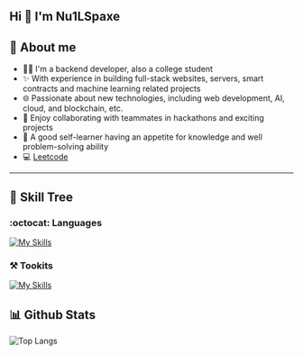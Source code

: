 ## Hi 👋 I'm Nu1LSpaxe

## :thought_balloon: About me

- :technologist: I'm a backend developer, also a college student
- :sparkles: With experience in building full-stack websites, servers, smart contracts and machine learning related projects
- :globe_with_meridians: Passionate about new technologies, including web development, AI, cloud, and blockchain, etc.
- :mechanical_arm: Enjoy collaborating with teammates in hackathons and exciting projects
- :bug: A good self-learner having an appetite for knowledge and well problem-solving ability
- 💻 [Leetcode](https://leetcode.com/nu1lspaxe/)

---

## :seedling: Skill Tree

### :octocat: Languages
[![My Skills](https://skillicons.dev/icons?i=go,java,nodejs,js,ts,py)](https://skillicons.dev)

### :hammer_and_pick: Tookits
[![My Skills](https://skillicons.dev/icons?i=mysql,mongodb,postgres,redis,sqlite,docker,kubernetes,nginx,gcp,git,gitlab,github,githubactions,postman,visualstudio,vscode,vim,cmake,spring,gradle,express,react,redux,jest,npm,fastapi,flask,grafana,prometheus,kafka,rabbitmq,notion,md,latex)](https://skillicons.dev)


## :bar_chart: Github Stats
![Top Langs](https://github-readme-stats.vercel.app/api/top-langs/?username=Nu1LSpaxe&theme=tokyonight&hide=Jupyter%20Notebook,css,scss,html&exclude_repo=data-analysis-and-machine-learning,AutoGPT,Taipei-City-Dashboard,aspnet-mvc-ntust,aspnet-mvc-soldier,leetcode75)

<!--
**Nu1LSpaxe/Nu1LSpaxe** is a ✨ _special_ ✨ repository because its `README.md` (this file) appears on your GitHub profile.

Here are some ideas to get you started:

- 🔭 I’m currently working on ...
- 🌱 I’m currently learning ...
- 👯 I’m looking to collaborate on ...
- 🤔 I’m looking for help with ...
- 💬 Ask me about ...
- 📫 How to reach me: ...
- 😄 Pronouns: ...
- ⚡ Fun fact: ...
-->

